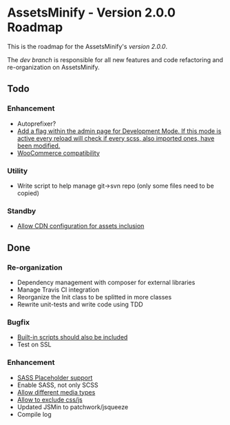 AssetsMinify - Version 2.0.0 Roadmap
============

This is the roadmap for the AssetsMinify's *version 2.0.0*.

The *dev branch* is responsible for all new features and code refactoring and re-organization on AssetsMinify.


Todo
-------------

### Enhancement

- Autoprefixer?
- [Add a flag within the admin page for Development Mode. If this mode is active every reload will check if every scss, also imported ones, have been modified.](https://wordpress.org/support/topic/doesnt-detect-change-if-using-manifest-file?replies=1)
- [WooCommerce compatibility](https://github.com/acarbone/AssetsMinify/issues/25)

### Utility

- Write script to help manage git->svn repo (only some files need to be copied)

### Standby

- [Allow CDN configuration for assets inclusion](https://github.com/acarbone/AssetsMinify/issues/23)


Done
-------------

### Re-organization

- Dependency management with composer for external libraries
- Manage Travis CI integration
- Reorganize the Init class to be splitted in more classes
- Rewrite unit-tests and write code using TDD

### Bugfix

- [Built-in scripts should also be included](https://wordpress.org/support/topic/built-in-scripts-that-should-be-enqueued-in-footer-are-enqueued-in-header)
- Test on SSL

### Enhancement

- [SASS Placeholder support](https://wordpress.org/support/topic/scss-compiler-chokes-on-placeholder-selectors)
- Enable SASS, not only SCSS
- [Allow different media types](https://wordpress.org/support/topic/media-type)
- [Allow to exclude css/js](https://github.com/acarbone/AssetsMinify/issues/21)
- Updated JSMin to patchwork/jsqueeze
- Compile log
